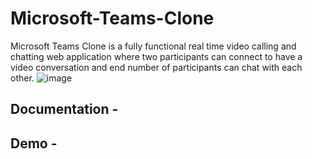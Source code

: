 # Microsoft-Teams-Clone

Microsoft Teams Clone is a fully functional real time video calling and chatting web application where two participants can connect to have a video conversation and end number of participants can chat with each other. 
![image](https://user-images.githubusercontent.com/67540785/125330521-8440b500-e364-11eb-9a2e-d167cd33c5ca.png)

## Documentation - 

## Demo - 
